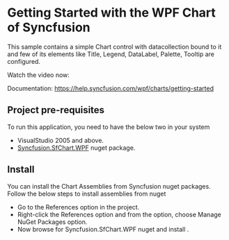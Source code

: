 # Getting Started with the WPF Chart of Syncfusion
This sample contains a simple Chart control with datacollection bound to it and few of its elements like Title, Legend, DataLabel, Palette, Tooltip are configured.

Watch the video now:  

Documentation: https://help.syncfusion.com/wpf/charts/getting-started

## Project pre-requisites
To run this application, you need to have the below two in your system
*	VisualStudio 2005 and above.
*	[Syncfusion.SfChart.WPF](https://www.nuget.org/packages/Syncfusion.SfChart.WPF/) nuget package.

## Install
You can install the Chart Assemblies from Syncfusion nuget packages. Follow the below steps to install assemblies from nuget
*	Go to the References option in the project.
*	Right-click the References option and from the option, choose Manage NuGet Packages option.
*	Now browse for Syncfusion.SfChart.WPF nuget and install .

